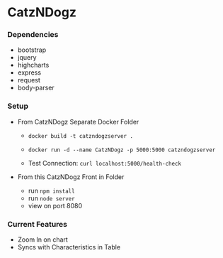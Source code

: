 # CatzNDogz

### Dependencies
 * bootstrap
 * jquery
 * highcharts
 * express
 * request
 * body-parser

### Setup
  * From CatzNDogz Separate Docker Folder

    * `docker build -t catzndogzserver .`

    * `docker run -d --name CatzNDogz -p 5000:5000 catzndogzserver`

    * Test Connection:
`curl localhost:5000/health-check`  

* From this CatzNDogz Front in Folder
  * run `npm install`
  * run `node server`
  * view on port 8080


### Current Features
  * Zoom In on chart
  * Syncs with Characteristics in Table

